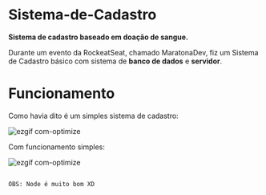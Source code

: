 # Sistema-de-Cadastro
__Sistema de cadastro baseado em doação de sangue.__

Durante um evento da RockeatSeat, chamado MaratonaDev, fiz um Sistema de Cadastro básico com sistema de __banco de dados__ e __servidor__.

# Funcionamento

Como havia dito é um simples sistema de cadastro:

![ezgif com-optimize](https://user-images.githubusercontent.com/60011182/75093499-0d353180-5561-11ea-9b47-469176bb7840.gif)

Com funcionamento simples:

![ezgif com-optimize](https://user-images.githubusercontent.com/60011182/75093920-07d9e600-5565-11ea-9b71-756e2817bdb4.gif)

                                                                            
                                                                                OBS: Node é muito bom XD
